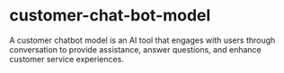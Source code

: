 # customer-chat-bot-model
A customer chatbot model is an AI tool that engages with users through conversation to provide assistance, answer questions, and enhance customer service experiences.
